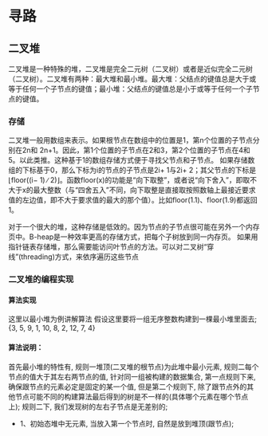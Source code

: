 # 寻路
## 二叉堆
二叉堆是一种特殊的堆，二叉堆是完全二元树（二叉树）或者是近似完全二元树（二叉树）。二叉堆有两种：最大堆和最小堆。最大堆：父结点的键值总是大于或等于任何一个子节点的键值；最小堆：父结点的键值总是小于或等于任何一个子节点的键值。
### 存储
二叉堆一般用数组来表示。如果根节点在数组中的位置是1，第n个位置的子节点分别在2n和 2n+1。因此，第1个位置的子节点在2和3，第2个位置的子节点在4和5。以此类推。这种基于1的数组存储方式便于寻找父节点和子节点。
如果存储数组的下标基于0，那么下标为i的节点的子节点是2i+ 1与2i+ 2；其父节点的下标是⌊floor((i− 1) ∕ 2)⌋。函数floor(x)的功能是“向下取整”，或者说“向下舍入”，即取不大于x的最大整数（与“四舍五入”不同，向下取整是直接取按照数轴上最接近要求值的左边值，即不大于要求值的最大的那个值）。比如floor(1.1)、floor(1.9)都返回1。

对于一个很大的堆，这种存储是低效的。因为节点的子节点很可能在另外一个内存页中。B-heap是一种效率更高的存储方式，把每个子树放到同一内存页。
如果用指针链表存储堆，那么需要能访问叶节点的方法。可以对二叉树“穿线”(threading)方式，来依序遍历这些节点
### 二叉堆的编程实现
#### 算法实现
这里以最小堆为例讲解算法
假设这里要将一组无序整数构建到一棵最小堆里面去; {3, 5, 9, 1, 10, 8, 2, 12, 7, 4}

#### 算法说明：
首先最小堆的特性有, 规则一堆顶(二叉堆的根节点)为此堆中最小元素, 规则二每个节点的值大于其左右两节点的值, 针对同一组被构建的数据集合, 第一点规则下来, 确保跟节点的元素必定是固定的某一个值, 但是第二个规则下, 除了跟节点外的其他节点可能不同的构建算法最后得到的树是不一样的(具体哪个元素在哪个节点上); 规则二下, 我们发现树的左右子节点是无差别的;

* 1、初始态堆中无元素, 当放入第一个节点时, 自然是放到堆顶(跟节点);

